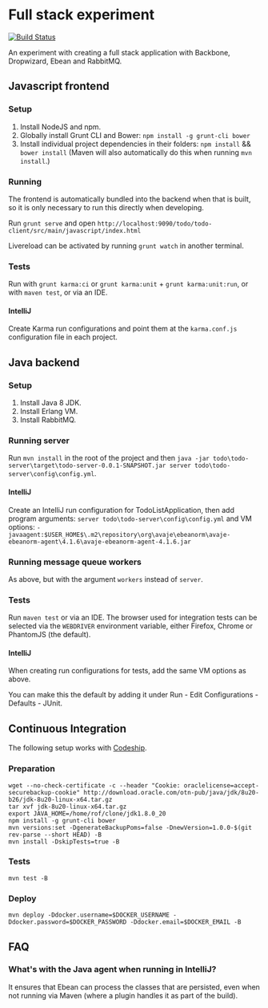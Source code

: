 Full stack experiment
=====================
[![Build Status](https://travis-ci.org/Lugribossk/dropwizard-experiment.svg?branch=master)](https://travis-ci.org/Lugribossk/dropwizard-experiment)

An experiment with creating a full stack application with Backbone, Dropwizard, Ebean and RabbitMQ.

## Javascript frontend

### Setup
1. Install NodeJS and npm.
2. Globally install Grunt CLI and Bower: `npm install -g grunt-cli bower`
3. Install individual project dependencies in their folders: `npm install` && `bower install` (Maven will also automatically do this when running `mvn install`.)

### Running
The frontend is automatically bundled into the backend when that is built, so it is only necessary to run this directly when developing. 

Run `grunt serve` and open `http://localhost:9090/todo/todo-client/src/main/javascript/index.html`

Livereload can be activated by running `grunt watch` in another terminal.

### Tests
Run with `grunt karma:ci` or `grunt karma:unit` + `grunt karma:unit:run`, or with `maven test`, or via an IDE.

#### IntelliJ
Create Karma run configurations and point them at the `karma.conf.js` configuration file in each project.

## Java backend

### Setup
1. Install Java 8 JDK.
2. Install Erlang VM.
3. Install RabbitMQ.

### Running server
Run `mvn install` in the root of the project and then `java -jar todo\todo-server\target\todo-server-0.0.1-SNAPSHOT.jar server todo\todo-server\config\config.yml`.

#### IntelliJ
Create an IntelliJ run configuration for TodoListApplication, then add program arguments: `server todo\todo-server\config\config.yml`
and VM options: `-javaagent:$USER_HOME$\.m2\repository\org\avaje\ebeanorm\avaje-ebeanorm-agent\4.1.6\avaje-ebeanorm-agent-4.1.6.jar`

### Running message queue workers
As above, but with the argument `workers` instead of `server`.

### Tests
Run `maven test` or via an IDE.
The browser used for integration tests can be selected via the `WEBDRIVER` environment variable, either Firefox, Chrome or PhantomJS (the default).

#### IntelliJ
When creating run configurations for tests, add the same VM options as above.

You can make this the default by adding it under Run - Edit Configurations - Defaults - JUnit.

## Continuous Integration
The following setup works with [Codeship](https://www.codeship.io).
### Preparation
```
wget --no-check-certificate -c --header "Cookie: oraclelicense=accept-securebackup-cookie" http://download.oracle.com/otn-pub/java/jdk/8u20-b26/jdk-8u20-linux-x64.tar.gz
tar xvf jdk-8u20-linux-x64.tar.gz
export JAVA_HOME=/home/rof/clone/jdk1.8.0_20
npm install -g grunt-cli bower
mvn versions:set -DgenerateBackupPoms=false -DnewVersion=1.0.0-$(git rev-parse --short HEAD) -B
mvn install -DskipTests=true -B
```
### Tests
```
mvn test -B
```
### Deploy
```
mvn deploy -Ddocker.username=$DOCKER_USERNAME -Ddocker.password=$DOCKER_PASSWORD -Ddocker.email=$DOCKER_EMAIL -B
```

## FAQ

### What's with the Java agent when running in IntelliJ?
It ensures that Ebean can process the classes that are persisted, even when not running via Maven (where a plugin handles it as part of the build).

